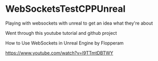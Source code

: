 # WebSocketsTestCPPUnreal

Playing with websockets with unreal to get an idea what they're about

Went through this youtube tutorial and github project


How to Use WebSockets in Unreal Engine by Flopperam

https://www.youtube.com/watch?v=l9TTmtDBTWY

